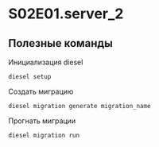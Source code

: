 # S02E01.server_2



## Полезные команды

Инициализация diesel

```
diesel setup
```

Создать миграцию

```
diesel migration generate migration_name
```

Прогнать миграции

```
diesel migration run
```
